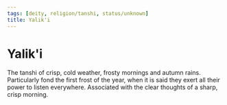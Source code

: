 ```yaml
---
tags: [deity, religion/tanshi, status/unknown]
title: Yalik'i
---
```


# Yalik'i

The tanshi of crisp, cold weather, frosty mornings and autumn rains. Particularly fond the first frost of the year, when it is said they exert all their power to listen everywhere. Associated with the clear thoughts of a sharp, crisp morning.

